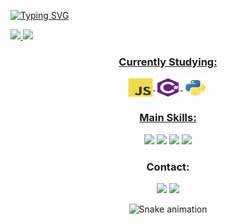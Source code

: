 [![Typing SVG](https://readme-typing-svg.herokuapp.com?font=Fira+Code&size=35&pause=1000&color=03a119&center=true&vCenter=true&width=1000&lines=Hello!+My+Name+is+Lucas+Vespa%2C;I'm+19+years+old%2C;From+Brazil%2C+SP;I'm+a+Information+Systems+student;Welcome+to+my+profile!+:%29)](https://git.io/typing-svg)

<div>
  <a href="https://github.com/harrowzin">
  <img width="48%" src="https://github-readme-stats.vercel.app/api?username=harrowzin&show_icons=true&theme=chartreuse-dark&include_all_commits=true&count_private=true"/>
  <img width="51%" src="https://github-readme-stats.vercel.app/api/top-langs/?username=harrowzin&layout=compact&langs_count=7&theme=chartreuse-dark"/>
</div>

  <div align = "center"> 

### Currently Studying:
 
  <img align="center" alt="JavaScript" height="30" width="40" src="https://raw.githubusercontent.com/devicons/devicon/master/icons/javascript/javascript-original.svg"> 
  <img align="center" alt="Csharp" height="30" width="40" src="https://raw.githubusercontent.com/devicons/devicon/master/icons/csharp/csharp-plain.svg">
  <img align="center" alt="Python" height="30" width="40" src="https://raw.githubusercontent.com/devicons/devicon/master/icons/python/python-original.svg">
  
  </div>
  <div align = "center"> 
  
### Main Skills:
    
 <img src="https://img.shields.io/badge/C-00599C?style=for-the-badge&logo=c&logoColor=white" target="_blank"></a>
 <img src="https://img.shields.io/badge/MySQL-00000F?style=for-the-badge&logo=mysql&logoColor=white" target="_blank"></a>
 <img src="https://img.shields.io/badge/HTML5-E34F26?style=for-the-badge&logo=html5&logoColor=white" target="_blank"></a>
 <img src="https://img.shields.io/badge/CSS3-1572B6?style=for-the-badge&logo=css3&logoColor=white" target="_blank"></a>
      
  </div>
  
  <div align = "center"> 
    
### Contact:

  <a href = "mailto:lucasvesparangel@gmail.com"><img src="https://img.shields.io/badge/Gmail-D14836?style=for-the-badge&logo=gmail&logoColor=white" target="_blank"></a>
  <a href="https://www.linkedin.com/in/lucas-vespa-rangel/" target="_blank"><img src="https://img.shields.io/badge/-LinkedIn-%230077B5?style=for-the-badge&logo=linkedin&logoColor=white" target="_blank"></a> 
  
  </div>
  
<div align="center">

![Snake animation](https://github.com/harrowzin/harrowzin/blob/output/github-contribution-grid-snake.svg)
 
</div>
